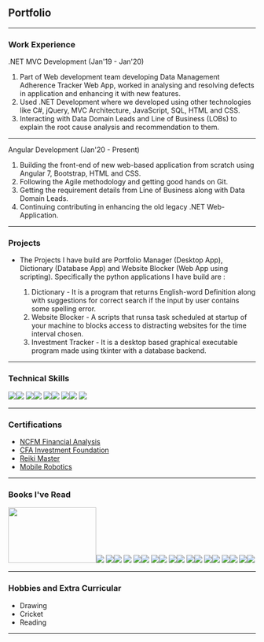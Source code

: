 ## Portfolio

---

### Work Experience 

.NET MVC Development (Jan'19 - Jan'20)
1. Part of Web development team developing Data Management Adherence Tracker Web App, worked in analysing and resolving defects in application and enhancing it with new features.
2. Used .NET Development where we developed using other technologies like C#, jQuery, MVC Architecture, JavaScript, SQL, HTML and CSS.
3. Interacting with Data Domain Leads and Line of Business (LOBs) to explain the root cause analysis and recommendation to them.

---
Angular Development (Jan'20 - Present)
1. Building the front-end of new web-based application from scratch using Angular 7, Bootstrap, HTML and CSS.
2. Following the Agile methodology and getting good hands on Git.
3. Getting the requirement details from Line of Business along with Data Domain Leads.
4. Continuing contributing in enhancing the old legacy .NET Web-Application.

---

### Projects

- The Projects I have build are Portfolio Manager (Desktop App), Dictionary (Database App) and Website Blocker (Web App using scripting). Specifically the python applications I have build are :

	1. Dictionary - It is a program that returns English-word Definition along with suggestions for correct search if the input by user contains some spelling error. 
	2. Website Blocker - A scripts that runsa task scheduled at startup of your machine to blocks access to distracting websites for the time interval chosen.
	3. Investment Tracker - It is a desktop based graphical executable program made using tkinter with a database backend.

---

### Technical Skills

<img src="images/python.png?raw=true"/><img src="images/tkinter.png?raw=true"/>
<img src="images/angular.png?raw=true"/><img src="images/bootstrap.png?raw=true"/>
<img src="images/excel.png?raw=true"/><img src="images/dotnetmvc.png?raw=true"/>
<img src="images/sql.png?raw=true"/><img src="images/htmlcssjs.png?raw=true"/>
<img src="images/photoshop.png?raw=true"/>

---

### Certifications

- [NCFM Financial Analysis](/pdf/ncfm.pdf)
- [CFA Investment Foundation](/pdf/ncfm.pdf)
- [Reiki Master](/pdf/ncfm.pdf)
- [Mobile Robotics](/pdf/ncfm.pdf)

---

### Books I've Read

<img width="179" height="113" src="images/books/richdad.jpg?raw=true"/><img src="images/books/beatmarket.jpg?raw=true"/>
<img src="images/books/godbanker.jpg?raw=true"/><img src="images/books/winfriends.jpg?raw=true"/>
<img src="images/books/thinkngrowrich.jpg?raw=true"/>
<img src="images/books/7habits.jpg?raw=true"/><img src="images/books/alchemist.jpg?raw=true"/>
<img src="images/books/subtleart.jpg?raw=true"/><img src="images/books/outliers.jpg?raw=true"/>
<img src="images/books/chooseyourself.jpg?raw=true"/><img src="images/books/kiterunner.jpg?raw=true"/>
<img src="images/books/manssearch.jpg?raw=true"/><img src="images/books/lostsymbol.jpg?raw=true"/>
<img src="images/books/orientexpress.jpg?raw=true"/><img src="images/books/therewerenone.jpg?raw=true"/>
<img src="images/books/krishnakey.jpg?raw=true"/><img src="images/books/shiva1.jpg?raw=true"/>
<img src="images/books/shiva2.jpg?raw=true"/><img src="images/books/shiva3.jpg?raw=true"/>

---

### Hobbies and Extra Curricular

- Drawing
- Cricket
- Reading

---
